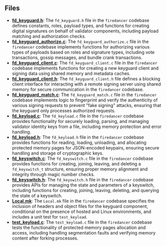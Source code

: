 
## Files
- **[fd_keyguard.h](keyguard/fd_keyguard.h.driver.md)**: The `fd_keyguard.h` file in the `firedancer` codebase defines constants, roles, payload types, and functions for creating digital signatures on behalf of validator components, including payload matching and authorization checks.
- **[fd_keyguard_authorize.c](keyguard/fd_keyguard_authorize.c.driver.md)**: The `fd_keyguard_authorize.c` file in the `firedancer` codebase implements functions for authorizing various types of payloads based on roles and signature types, including vote transactions, gossip messages, and bundle crank transactions.
- **[fd_keyguard_client.c](keyguard/fd_keyguard_client.c.driver.md)**: The `fd_keyguard_client.c` file in the `firedancer` codebase implements functions for creating a new keyguard client and signing data using shared memory and metadata caches.
- **[fd_keyguard_client.h](keyguard/fd_keyguard_client.h.driver.md)**: The `fd_keyguard_client.h` file defines a blocking client interface for interacting with a remote signing server using shared memory for secure communication in the `firedancer` codebase.
- **[fd_keyguard_match.c](keyguard/fd_keyguard_match.c.driver.md)**: The `fd_keyguard_match.c` file in the `firedancer` codebase implements logic to fingerprint and verify the authenticity of various signing requests to prevent "fake signing" attacks, ensuring that the keyguard only processes authorized requests.
- **[fd_keyload.c](keyguard/fd_keyload.c.driver.md)**: The `fd_keyload.c` file in the `firedancer` codebase provides functionality for securely loading, parsing, and managing validator identity keys from a file, including memory protection and error handling.
- **[fd_keyload.h](keyguard/fd_keyload.h.driver.md)**: The `fd_keyload.h` file in the `firedancer` codebase provides functions for reading, loading, unloading, and allocating protected memory pages for JSON-encoded keypairs, ensuring secure handling and storage of cryptographic keys.
- **[fd_keyswitch.c](keyguard/fd_keyswitch.c.driver.md)**: The `fd_keyswitch.c` file in the `firedancer` codebase provides functions for creating, joining, leaving, and deleting a `fd_keyswitch_t` structure, ensuring proper memory alignment and integrity through magic number checks.
- **[fd_keyswitch.h](keyguard/fd_keyswitch.h.driver.md)**: The `fd_keyswitch.h` file in the `firedancer` codebase provides APIs for managing the state and parameters of a keyswitch, including functions for creating, joining, leaving, deleting, and querying the state of a keyswitch.
- **[Local.mk](keyguard/Local.mk.driver.md)**: The `Local.mk` file in the `firedancer` codebase specifies the inclusion of headers and object files for the keyguard component, conditional on the presence of hosted and Linux environments, and includes a unit test for `test_keyload`.
- **[test_keyload.c](keyguard/test_keyload.c.driver.md)**: The `test_keyload.c` file in the `firedancer` codebase tests the functionality of protected memory pages allocation and access, including handling segmentation faults and verifying memory content after forking processes.

